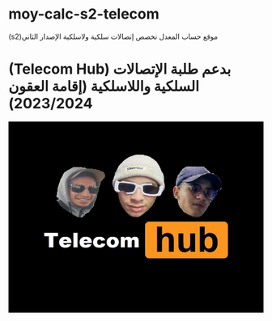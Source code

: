 # moy-calc-s2-telecom
(s2)موقع حساب المعدل تخصص إتصالات سلكية ولاسلكية الإصدار الثاني
# (Telecom Hub) بدعم طلبة الإتصالات السلكية واللاسلكية (إقامة العقون 2023/2024)
<img src="https://github.com/aaa2005/moy-calc-s2-telecom/blob/main/.img/telecom_hub.jpg" alt="Telecom Hub" width="700"/>
